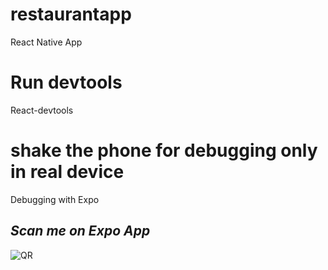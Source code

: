 # restaurantapp
React Native App

# Run devtools 
React-devtools 

# shake the phone for debugging only in real device
Debugging with Expo

## *Scan me on Expo App*

![QR](https://user-images.githubusercontent.com/68352096/100526091-72225580-318b-11eb-8743-9c0921cfbe81.PNG)
